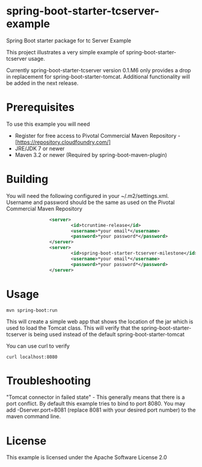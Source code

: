 # spring-boot-starter-tcserver-example
Spring Boot starter package for tc Server Example

This project illustrates a very simple example of spring-boot-starter-tcserver usage. 

Currently spring-boot-starter-tcserver version 0.1.M6 only provides a drop in replacement for spring-boot-starter-tomcat. Additional functionality will be added in the next release.

Prerequisites
=============
To use this example you will need

* Register for free access to Pivotal Commercial Maven Repository - [https://repository.cloudfoundry.com/]
* JRE/JDK 7 or newer
* Maven 3.2 or newer (Required by spring-boot-maven-plugin)

Building
========

You will need the following configured in your ~/.m2/settings.xml. Username and password should be the same as used on the Pivotal Commercial Maven Repository

```xml
                <server>
                        <id>tcruntime-release</id>
                        <username>*your email*</username>
                        <password>*your password*</password>
                </server>
                <server>
                        <id>spring-boot-starter-tcserver-milestone</id>
                        <username>*your email*</username>
                        <password>*your password*</password>
                </server>
```


Usage
=====

```
mvn spring-boot:run
```

This will create a simple web app that shows the location of the jar which is used to load the Tomcat class. This will verify that the spring-boot-starter-tcserver is being used instead of the default spring-boot-starter-tomcat

You can use curl to verify

```
curl localhost:8080
```

Troubleshooting
===============

"Tomcat connector in failed state" - This generally means that there is a port conflict. By default this example tries to bind to port 8080. You may add -Dserver.port=8081 (replace 8081 with your desired port number) to the maven command line.

License
=======
This example is licensed under the Apache Software License 2.0
